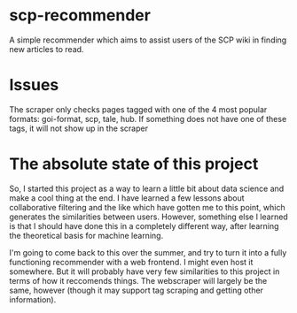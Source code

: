 # scp-recommender
A simple recommender which aims to assist users of the SCP wiki in finding new articles to read.

# Issues
The scraper only checks pages tagged with one of the 4 most popular formats: goi-format, scp, tale, hub.
If something does not have one of these tags, it will not show up in the scraper

# The absolute state of this project
So, I started this project as a way to learn a little bit about data science and make a cool thing at the end. I have learned a few lessons about collaborative filtering and the like which have gotten me to this point, which generates the similarities between users. However, something else I learned is that I should have done this in a completely different way, after learning the theoretical basis for machine learning. 

I'm going to come back to this over the summer, and try to turn it into a fully functioning recommender with a web frontend. I might even host it somewhere. But it will probably have very few similarities to this project in terms of how it reccomends things. The webscraper will largely be the same, however (though it may support tag scraping and getting other information).
